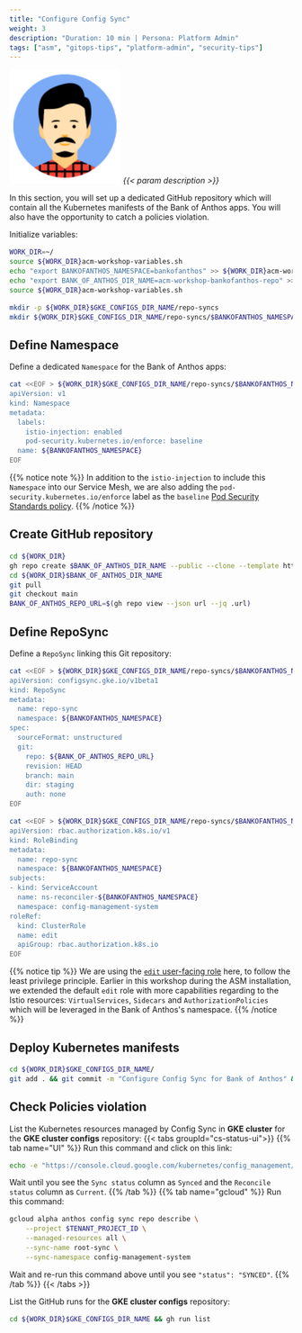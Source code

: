 ```yaml
---
title: "Configure Config Sync"
weight: 3
description: "Duration: 10 min | Persona: Platform Admin"
tags: ["asm", "gitops-tips", "platform-admin", "security-tips"]
---
```

![Platform Admin](/images/platform-admin.png)
_{{< param description >}}_

In this section, you will set up a dedicated GitHub repository which will contain all the Kubernetes manifests of the Bank of Anthos apps. You will also have the opportunity to catch a policies violation.

Initialize variables:
```Bash
WORK_DIR=~/
source ${WORK_DIR}acm-workshop-variables.sh
echo "export BANKOFANTHOS_NAMESPACE=bankofanthos" >> ${WORK_DIR}acm-workshop-variables.sh
echo "export BANK_OF_ANTHOS_DIR_NAME=acm-workshop-bankofanthos-repo" >> ${WORK_DIR}acm-workshop-variables.sh
source ${WORK_DIR}acm-workshop-variables.sh
```

```Bash
mkdir -p ${WORK_DIR}$GKE_CONFIGS_DIR_NAME/repo-syncs
mkdir ${WORK_DIR}$GKE_CONFIGS_DIR_NAME/repo-syncs/$BANKOFANTHOS_NAMESPACE
```

## Define Namespace

Define a dedicated `Namespace` for the Bank of Anthos apps:
```Bash
cat <<EOF > ${WORK_DIR}$GKE_CONFIGS_DIR_NAME/repo-syncs/$BANKOFANTHOS_NAMESPACE/namespace.yaml
apiVersion: v1
kind: Namespace
metadata:
  labels:
    istio-injection: enabled
    pod-security.kubernetes.io/enforce: baseline
  name: ${BANKOFANTHOS_NAMESPACE}
EOF
```
{{% notice note %}}
In addition to the `istio-injection` to include this `Namespace` into our Service Mesh, we are also adding the `pod-security.kubernetes.io/enforce` label as the `baseline` [Pod Security Standards policy](https://kubernetes.io/docs/concepts/security/pod-security-standards/).
{{% /notice %}}

## Create GitHub repository

```Bash
cd ${WORK_DIR}
gh repo create $BANK_OF_ANTHOS_DIR_NAME --public --clone --template https://github.com/mathieu-benoit/config-sync-app-template-repo
cd ${WORK_DIR}$BANK_OF_ANTHOS_DIR_NAME
git pull
git checkout main
BANK_OF_ANTHOS_REPO_URL=$(gh repo view --json url --jq .url)
```

## Define RepoSync

Define a `RepoSync` linking this Git repository:
```Bash
cat <<EOF > ${WORK_DIR}$GKE_CONFIGS_DIR_NAME/repo-syncs/$BANKOFANTHOS_NAMESPACE/repo-sync.yaml
apiVersion: configsync.gke.io/v1beta1
kind: RepoSync
metadata:
  name: repo-sync
  namespace: ${BANKOFANTHOS_NAMESPACE}
spec:
  sourceFormat: unstructured
  git:
    repo: ${BANK_OF_ANTHOS_REPO_URL}
    revision: HEAD
    branch: main
    dir: staging
    auth: none
EOF
```

```Bash
cat <<EOF > ${WORK_DIR}$GKE_CONFIGS_DIR_NAME/repo-syncs/$BANKOFANTHOS_NAMESPACE/repo-sync-role-binding.yaml
apiVersion: rbac.authorization.k8s.io/v1
kind: RoleBinding
metadata:
  name: repo-sync
  namespace: ${BANKOFANTHOS_NAMESPACE}
subjects:
- kind: ServiceAccount
  name: ns-reconciler-${BANKOFANTHOS_NAMESPACE}
  namespace: config-management-system
roleRef:
  kind: ClusterRole
  name: edit
  apiGroup: rbac.authorization.k8s.io
EOF
```
{{% notice tip %}}
We are using the [`edit` user-facing role](https://kubernetes.io/docs/reference/access-authn-authz/rbac/#user-facing-roles) here, to follow the least privilege principle. Earlier in this workshop during the ASM installation, we extended the default `edit` role with more capabilities regarding to the Istio resources: `VirtualServices`, `Sidecars` and `AuthorizationPolicies` which will be leveraged in the Bank of Anthos's namespace.
{{% /notice %}}

## Deploy Kubernetes manifests

```Bash
cd ${WORK_DIR}$GKE_CONFIGS_DIR_NAME/
git add . && git commit -m "Configure Config Sync for Bank of Anthos" && git push origin main
```

## Check Policies violation

List the Kubernetes resources managed by Config Sync in **GKE cluster** for the **GKE cluster configs** repository:
{{< tabs groupId="cs-status-ui">}}
{{% tab name="UI" %}}
Run this command and click on this link:
```Bash
echo -e "https://console.cloud.google.com/kubernetes/config_management/packages?project=${TENANT_PROJECT_ID}"
```
Wait until you see the `Sync status` column as `Synced` and the `Reconcile status` column as `Current`.
{{% /tab %}}
{{% tab name="gcloud" %}}
Run this command:
```Bash
gcloud alpha anthos config sync repo describe \
    --project $TENANT_PROJECT_ID \
    --managed-resources all \
    --sync-name root-sync \
    --sync-namespace config-management-system
```
Wait and re-run this command above until you see `"status": "SYNCED"`.
{{% /tab %}}
{{< /tabs >}}

List the GitHub runs for the **GKE cluster configs** repository:
```Bash
cd ${WORK_DIR}$GKE_CONFIGS_DIR_NAME && gh run list
```